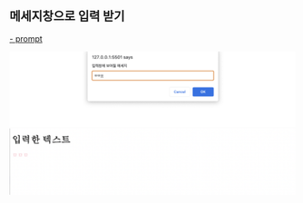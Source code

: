 ## 메세지창으로 입력 받기

<a href="https://github.com/hyeah0/Javascript/blob/master/inputText/inputText_message_prompt.js">- prompt</a>

<img src="https://github.com/hyeah0/Javascript/blob/master/inputText/img/prompt01.png">
<img src="https://github.com/hyeah0/Javascript/blob/master/inputText/img/prompt02.png">
